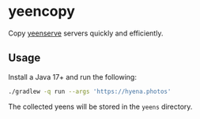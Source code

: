 # yeencopy

Copy [yeenserve](https://github.com/kubeliv/yeenserve) servers quickly and efficiently.

## Usage

Install a Java 17+ and run the following:

```bash
./gradlew -q run --args 'https://hyena.photos'
```

The collected yeens will be stored in the `yeens` directory.
